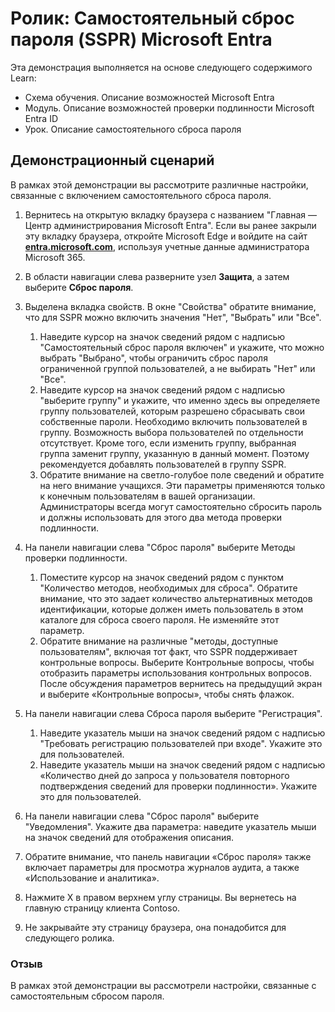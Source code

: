 <!---
---
Ролик: Заголовок: "Самостоятельный сброс пароля (SSPR) Microsoft Entra" Схема обучения/Модуль/Урок: "Схема обучения. Описание возможностей Microsoft Entra; Модуль 2: Описание возможностей проверки подлинности Microsoft Entra ID; Урок 4: Описание самостоятельного сброса пароля"
---
--->

# Ролик: Самостоятельный сброс пароля (SSPR) Microsoft Entra

Эта демонстрация выполняется на основе следующего содержимого Learn:

- Схема обучения. Описание возможностей Microsoft Entra
- Модуль. Описание возможностей проверки подлинности Microsoft Entra ID
- Урок. Описание самостоятельного сброса пароля

## Демонстрационный сценарий

В рамках этой демонстрации вы рассмотрите различные настройки, связанные с включением самостоятельного сброса пароля.

1. Вернитесь на открытую вкладку браузера с названием "Главная — Центр администрирования Microsoft Entra".  Если вы ранее закрыли эту вкладку браузера, откройте Microsoft Edge и войдите на сайт  **[entra.microsoft.com](https://entra.microsoft.com)**, используя учетные данные администратора Microsoft 365.

1. В области навигации слева разверните узел **Защита**, а затем выберите **Сброс пароля**.

1. Выделена вкладка свойств.  В окне "Свойства" обратите внимание, что для SSPR можно включить значения "Нет", "Выбрать" или "Все".
    1. Наведите курсор на значок сведений рядом с надписью "Самостоятельный сброс пароля включен" и укажите, что можно выбрать "Выбрано", чтобы ограничить сброс пароля ограниченной группой пользователей, а не выбирать "Нет" или "Все".
    1. Наведите курсор на значок сведений рядом с надписью "выберите группу" и укажите, что именно здесь вы определяете группу пользователей, которым разрешено сбрасывать свои собственные пароли.   Необходимо включить пользователей в группу. Возможность выбора пользователей по отдельности отсутствует.  Кроме того, если изменить группу, выбранная группа заменит группу, указанную в данный момент.  Поэтому рекомендуется добавлять пользователей в группу SSPR.
    1. Обратите внимание на светло-голубое поле сведений и обратите на него внимание учащихся. Эти параметры применяются только к конечным пользователям в вашей организации. Администраторы всегда могут самостоятельно сбросить пароль и должны использовать для этого два метода проверки подлинности.

1. На панели навигации слева "Сброс пароля" выберите Методы проверки подлинности.
    1. Поместите курсор на значок сведений рядом с пунктом "Количество методов, необходимых для сброса".  Обратите внимание, что это задает количество альтернативных методов идентификации, которые должен иметь пользователь в этом каталоге для сброса своего пароля.   Не изменяйте этот параметр.
    1. Обратите внимание на различные "методы, доступные пользователям", включая тот факт, что SSPR поддерживает контрольные вопросы. Выберите Контрольные вопросы, чтобы отобразить параметры использования контрольных вопросов. После обсуждения параметров вернитесь на предыдущий экран и выберите «Контрольные вопросы», чтобы снять флажок.

1. На панели навигации слева Сброса пароля выберите "Регистрация".
    1. Наведите указатель мыши на значок сведений рядом с надписью "Требовать регистрацию пользователей при входе".   Укажите это для пользователей.  
    1. Наведите указатель мыши на значок сведений рядом с надписью «Количество дней до запроса у пользователя повторного подтверждения сведений для проверки подлинности».   Укажите это для пользователей.  

1. На панели навигации слева "Сброс пароля" выберите "Уведомления".  Укажите два параметра: наведите указатель мыши на значок сведений для отображения описания.

1. Обратите внимание, что панель навигации «Сброс пароля» также включает параметры для просмотра журналов аудита, а также «Использование и аналитика».

1. Нажмите X в правом верхнем углу страницы. Вы вернетесь на главную страницу клиента Contoso.

1. Не закрывайте эту страницу браузера, она понадобится для следующего ролика.

### Отзыв

В рамках этой демонстрации вы рассмотрели настройки, связанные с самостоятельным сбросом пароля.
